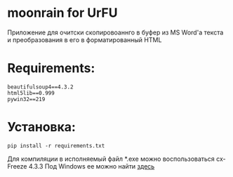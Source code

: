 moonrain for UrFU
=================

Приложение для очитски скопировоаннго в буфер из MS Word'a текста и преобразования в его в форматированный HTML


Requirements:
=============

    beautifulsoup4==4.3.2
    html5lib==0.999
    pywin32==219

Установка:
=========
    pip install -r requirements.txt
    
Для компиляции в исполняемый файл \*.exe можно воспользоваться cx-Freeze 4.3.3
Под Windows ее можно найти [здесь](http://www.lfd.uci.edu/~gohlke/pythonlibs/#cx_freeze)